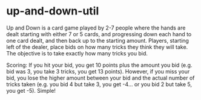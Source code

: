 # up-and-down-util

Up and Down is a card game played by 2-7 people where the hands are dealt starting with either 7 or 5 cards, and progressing down each hand to one card dealt, and then back up to the starting amount.  Players, starting left of the dealer, place bids on how many tricks they think they will take. The objective is to take exactly how many tricks you bid. 

Scoring: If you hit your bid, you get 10 points plus the amount you bid (e.g. bid was 3, you take 3 tricks, you get 13 points). However, if you miss your bid, you lose the higher amount between your bid and the actual number of tricks taken (e.g. you bid 4 but take 3, you get -4... or you bid 2 but take 5, you get -5). Simple!
